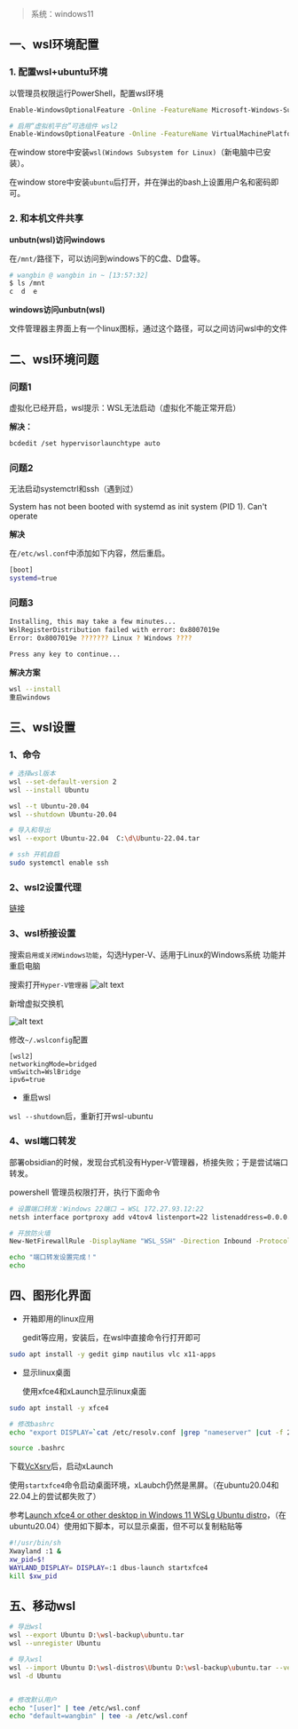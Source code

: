 > 系统：windows11

## 一、wsl环境配置

### 1. 配置wsl+ubuntu环境

以管理员权限运行PowerShell，配置wsl环境

```bash
Enable-WindowsOptionalFeature -Online -FeatureName Microsoft-Windows-Subsystem-Linux

# 启用“虚拟机平台”可选组件 wsl2
Enable-WindowsOptionalFeature -Online -FeatureName VirtualMachinePlatform
```

在window store中安装```wsl(Windows Subsystem for Linux)```（新电脑中已安装）。

在window store中安装```ubuntu```后打开，并在弹出的bash上设置用户名和密码即可。

### 2. 和本机文件共享

**unbutn(wsl)访问windows**

在```/mnt/```路径下，可以访问到windows下的C盘、D盘等。

```bash
# wangbin @ wangbin in ~ [13:57:32]
$ ls /mnt
c  d  e
```

**windows访问unbutn(wsl)**

文件管理器主界面上有一个linux图标，通过这个路径，可以之间访问wsl中的文件

## 二、wsl环境问题

### **问题1**

虚拟化已经开启，wsl提示：WSL无法启动（虚拟化不能正常开启）

**解决：**

```bash
bcdedit /set hypervisorlaunchtype auto
```

### **问题2**

无法启动systemctrl和ssh（遇到过）

 System has not been booted with systemd as init system (PID 1). Can't operate

**解决**

在```/etc/wsl.conf```中添加如下内容，然后重启。

```bash
[boot]
systemd=true
```

### **问题3**

```bash
Installing, this may take a few minutes...
WslRegisterDistribution failed with error: 0x8007019e
Error: 0x8007019e ??????? Linux ? Windows ????

Press any key to continue...
```

**解决方案**

```bash
wsl --install
重启windows
```

## 三、wsl设置

### 1、命令

```bash
# 选择wsl版本
wsl --set-default-version 2
wsl --install Ubuntu

wsl --t Ubuntu-20.04
wsl --shutdown Ubuntu-20.04

# 导入和导出
wsl --export Ubuntu-22.04  C:\d\Ubuntu-22.04.tar
```

```bash
# ssh 开机自启
sudo systemctl enable ssh
```

### 2、wsl2设置代理

  [链接](./r02.network/05.使用代理.md)

### 3、wsl桥接设置

搜索```启用或关闭Windows功能```，勾选Hyper-V、适用于Linux的Windows系统 功能并重启电脑

搜索打开```Hyper-V管理器```
![alt text](./img/wsl_1.png)

新增虚拟交换机

![alt text](./img/wsl_2.png)

修改```~/.wslconfig```配置

```
[wsl2]
networkingMode=bridged
vmSwitch=WslBridge
ipv6=true
```

+ 重启wsl

```wsl --shutdown```后，重新打开wsl-ubuntu

### 4、wsl端口转发

  部署obsidian的时候，发现台式机没有Hyper-V管理器，桥接失败；于是尝试端口转发。  

  powershell 管理员权限打开，执行下面命令

```bash
# 设置端口转发：Windows 22端口 → WSL 172.27.93.12:22
netsh interface portproxy add v4tov4 listenport=22 listenaddress=0.0.0.0 connectport=22 connectaddress=172.27.93.12

# 开放防火墙
New-NetFirewallRule -DisplayName "WSL_SSH" -Direction Inbound -Protocol TCP -LocalPort 22 -Action Allow

echo "端口转发设置完成！"
echo 
```

## 四、图形化界面

+ 开箱即用的linux应用

  gedit等应用，安装后，在wsl中直接命令行打开即可

```bash
sudo apt install -y gedit gimp nautilus vlc x11-apps
```

+ 显示linux桌面

  使用xfce4和xLaunch显示linux桌面

```bash
sudo apt install -y xfce4

# 修改bashrc
echo "export DISPLAY=`cat /etc/resolv.conf |grep "nameserver" |cut -f 2 -d " "`:0" >> .bashrc

source .bashrc
```

下载[VcXsrv](https://sourceforge.net/projects/vcxsrv/)后，启动xLaunch

使用```startxfce4```命令启动桌面环境，xLaubch仍然是黑屏。（在ubuntu20.04和22.04上的尝试都失败了）

参考[Launch xfce4 or other desktop in Windows 11 WSLg Ubuntu distro](https://askubuntu.com/questions/1385703/launch-xfce4-or-other-desktop-in-windows-11-wslg-ubuntu-distro)，（在ubuntu20.04）使用如下脚本，可以显示桌面，但不可以复制粘贴等

```bash
#!/usr/bin/sh
Xwayland :1 &
xw_pid=$!
WAYLAND_DISPLAY= DISPLAY=:1 dbus-launch startxfce4
kill $xw_pid
```

## 五、移动wsl

```bash
# 导出wsl
wsl --export Ubuntu D:\wsl-backup\ubuntu.tar
wsl --unregister Ubuntu

# 导入wsl
wsl --import Ubuntu D:\wsl-distros\Ubuntu D:\wsl-backup\ubuntu.tar --version 2
wsl -d Ubuntu


# 修改默认用户
echo "[user]" | tee /etc/wsl.conf
echo "default=wangbin" | tee -a /etc/wsl.conf
```